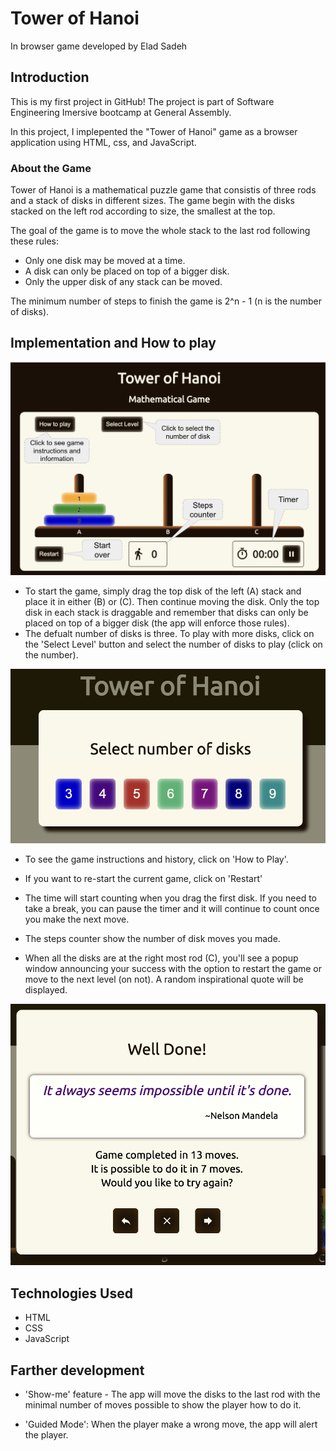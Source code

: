 # Tower of Hanoi
In browser game developed by Elad Sadeh

## Introduction

This is my first project in GitHub! The project is part of Software Engineering Imersive bootcamp at General Assembly.

In this project, I implepented the "Tower of Hanoi" game as a browser application using HTML, css, and JavaScript.

### About the Game

Tower of Hanoi is a mathematical puzzle game that consistis of three rods and a stack of disks in different sizes. The game begin with the disks stacked on the left rod according to size, the smallest at the top.

The goal of the game is to move the whole stack to the last rod following these rules:
- Only one disk may be moved at a time.
- A disk can only be placed on top of a bigger disk.
- Only the upper disk of any stack can be moved.

The minimum number of steps to finish the game is 2^n - 1 (n is the number of disks).

## Implementation and How to play

![Main View](./images/towerOfHanoi-main-view.png)

- To start the game, simply drag the top disk of the left (A) stack and place it in either (B) or (C). Then continue moving the disk. Only the top disk in each stack is draggable and remember that disks can only be placed on top of a bigger disk (the app will enforce those rules).
- The defualt number of disks is three. To play with more disks, click on the 'Select Level' button and select the number of disks to play (click on the number).

![Select Level](images/select-level.png)

- To see the game instructions and history, click on 'How to Play'.

- If you want to re-start the current game, click on 'Restart'

- The time will start counting when you drag the first disk. If you need to take a break, you can pause the timer and it will continue to count once you make the next move.

- The steps counter show the number of disk moves you made.

- When all the disks are at the right most rod (C), you'll see a popup window announcing your success with the option to restart the game or move to the next level (on not). A random inspirational quote will be displayed.

![End of Game popup](images/end-game.png)

## Technologies Used

- HTML
- CSS
- JavaScript

## Farther development

- 'Show-me' feature - The app will move the disks to the last rod with the minimal number of moves possible to show the player how to do it.

- 'Guided Mode': When the player make a wrong move, the app will alert the player.

